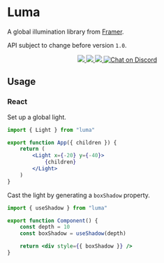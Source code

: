 # Luma

A global illumination library from [Framer](https://framer.com).

API subject to change before version `1.0`.

<p align="center">
  <a href="https://www.npmjs.com/package/luma" target="_blank">
    <img src="https://img.shields.io/npm/v/luma.svg?style=flat-square" />
  </a>
  <a href="https://www.npmjs.com/package/luma" target="_blank">
  <img src="https://img.shields.io/npm/dm/luma.svg?style=flat-square" />
  </a>
  <a href="https://twitter.com/framer" target="_blank">
  <img src="https://img.shields.io/twitter/follow/framer.svg?style=social&label=Follow"  />
  </a>
  <a href="https://discord.gg/DfkSpYe" target="_blank">
  <img src="https://img.shields.io/discord/308323056592486420.svg?logo=discord&logoColor=white" alt="Chat on Discord">
  </a>
</p>

## Usage

### React

Set up a global light.

```jsx
import { Light } from "luma"

export function App({ children }) {
    return (
        <Light x={-20} y={-40}>
            {children}
        </Light>
    )
}
```

Cast the light by generating a `boxShadow` property.

```jsx
import { useShadow } from "luma"

export function Component() {
    const depth = 10
    const boxShadow = useShadow(depth)

    return <div style={{ boxShadow }} />
}
```
